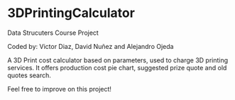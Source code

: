 # 3DPrintingCalculator
Data Strucuters Course Project

Coded by: Victor Diaz, David Nuñez and Alejandro Ojeda

A 3D Print cost calculator based on parameters, used to charge 3D printing services.
It offers production cost pie chart, suggested prize quote and old quotes search.

Feel free to improve on this project!


